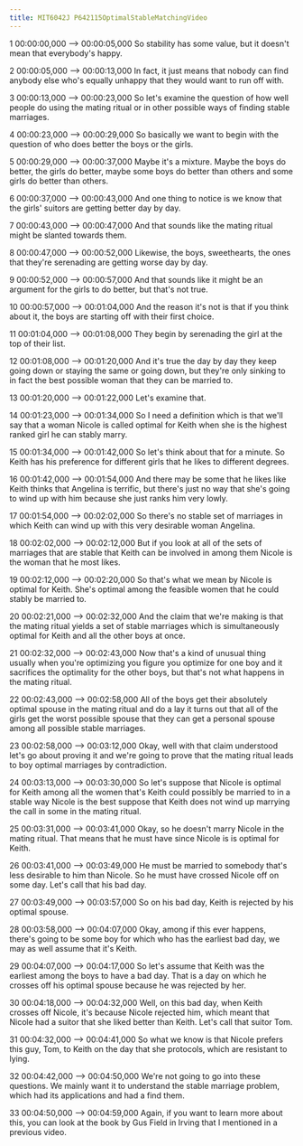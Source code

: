 ```yaml
---
title: MIT6042J P642115OptimalStableMatchingVideo
---
```


1
00:00:00,000 --> 00:00:05,000
So stability has some value, but it doesn't mean that everybody's happy.

2
00:00:05,000 --> 00:00:13,000
In fact, it just means that nobody can find anybody else who's equally unhappy that they would want to run off with.

3
00:00:13,000 --> 00:00:23,000
So let's examine the question of how well people do using the mating ritual or in other possible ways of finding stable marriages.

4
00:00:23,000 --> 00:00:29,000
So basically we want to begin with the question of who does better the boys or the girls.

5
00:00:29,000 --> 00:00:37,000
Maybe it's a mixture. Maybe the boys do better, the girls do better, maybe some boys do better than others and some girls do better than others.

6
00:00:37,000 --> 00:00:43,000
And one thing to notice is we know that the girls' suitors are getting better day by day.

7
00:00:43,000 --> 00:00:47,000
And that sounds like the mating ritual might be slanted towards them.

8
00:00:47,000 --> 00:00:52,000
Likewise, the boys, sweethearts, the ones that they're serenading are getting worse day by day.

9
00:00:52,000 --> 00:00:57,000
And that sounds like it might be an argument for the girls to do better, but that's not true.

10
00:00:57,000 --> 00:01:04,000
And the reason it's not is that if you think about it, the boys are starting off with their first choice.

11
00:01:04,000 --> 00:01:08,000
They begin by serenading the girl at the top of their list.

12
00:01:08,000 --> 00:01:20,000
And it's true the day by day they keep going down or staying the same or going down, but they're only sinking to in fact the best possible woman that they can be married to.

13
00:01:20,000 --> 00:01:22,000
Let's examine that.

14
00:01:23,000 --> 00:01:34,000
So I need a definition which is that we'll say that a woman Nicole is called optimal for Keith when she is the highest ranked girl he can stably marry.

15
00:01:34,000 --> 00:01:42,000
So let's think about that for a minute. So Keith has his preference for different girls that he likes to different degrees.

16
00:01:42,000 --> 00:01:54,000
And there may be some that he likes like Keith thinks that Angelina is terrific, but there's just no way that she's going to wind up with him because she just ranks him very lowly.

17
00:01:54,000 --> 00:02:02,000
So there's no stable set of marriages in which Keith can wind up with this very desirable woman Angelina.

18
00:02:02,000 --> 00:02:12,000
But if you look at all of the sets of marriages that are stable that Keith can be involved in among them Nicole is the woman that he most likes.

19
00:02:12,000 --> 00:02:20,000
So that's what we mean by Nicole is optimal for Keith. She's optimal among the feasible women that he could stably be married to.

20
00:02:21,000 --> 00:02:32,000
And the claim that we're making is that the mating ritual yields a set of stable marriages which is simultaneously optimal for Keith and all the other boys at once.

21
00:02:32,000 --> 00:02:43,000
Now that's a kind of unusual thing usually when you're optimizing you figure you optimize for one boy and it sacrifices the optimality for the other boys, but that's not what happens in the mating ritual.

22
00:02:43,000 --> 00:02:58,000
All of the boys get their absolutely optimal spouse in the mating ritual and do a lay it turns out that all of the girls get the worst possible spouse that they can get a personal spouse among all possible stable marriages.

23
00:02:58,000 --> 00:03:12,000
Okay, well with that claim understood let's go about proving it and we're going to prove that the mating ritual leads to boy optimal marriages by contradiction.

24
00:03:13,000 --> 00:03:30,000
So let's suppose that Nicole is optimal for Keith among all the women that's Keith could possibly be married to in a stable way Nicole is the best suppose that Keith does not wind up marrying the call in some in the mating ritual.

25
00:03:31,000 --> 00:03:41,000
Okay, so he doesn't marry Nicole in the mating ritual. That means that he must have since Nicole is is optimal for Keith.

26
00:03:41,000 --> 00:03:49,000
He must be married to somebody that's less desirable to him than Nicole. So he must have crossed Nicole off on some day. Let's call that his bad day.

27
00:03:49,000 --> 00:03:57,000
So on his bad day, Keith is rejected by his optimal spouse.

28
00:03:58,000 --> 00:04:07,000
Okay, among if this ever happens, there's going to be some boy for which who has the earliest bad day, we may as well assume that it's Keith.

29
00:04:07,000 --> 00:04:17,000
So let's assume that Keith was the earliest among the boys to have a bad day. That is a day on which he crosses off his optimal spouse because he was rejected by her.

30
00:04:18,000 --> 00:04:32,000
Well, on this bad day, when Keith crosses off Nicole, it's because Nicole rejected him, which meant that Nicole had a suitor that she liked better than Keith. Let's call that suitor Tom.

31
00:04:32,000 --> 00:04:41,000
So what we know is that Nicole prefers this guy, Tom, to Keith on the day that she protocols, which are resistant to lying.

32
00:04:42,000 --> 00:04:50,000
We're not going to go into these questions. We mainly want it to understand the stable marriage problem, which had its applications and had a find them.

33
00:04:50,000 --> 00:04:59,000
Again, if you want to learn more about this, you can look at the book by Gus Field in Irving that I mentioned in a previous video.

